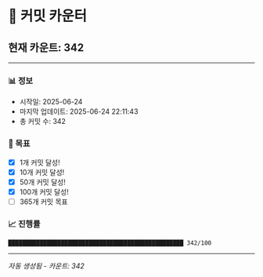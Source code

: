 # 🔢 커밋 카운터

## 현재 카운트: 342

---

### 📊 정보
- 시작일: 2025-06-24
- 마지막 업데이트: 2025-06-24 22:11:43
- 총 커밋 수: 342

### 🎯 목표
- [x] 1개 커밋 달성!
- [x] 10개 커밋 달성!
- [x] 50개 커밋 달성!
- [x] 100개 커밋 달성!
- [ ] 365개 커밋 목표

### 📈 진행률
```
██████████████████████████████████████████████████ 342/100
```

---
*자동 생성됨 - 카운트: 342*
